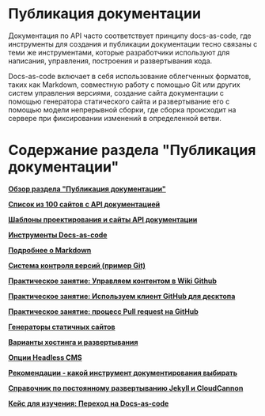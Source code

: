 # Публикация документации

Документация по API часто соответствует принципу docs-as-code, где инструменты для создания и публикации документации тесно связаны с теми же инструментами, которые разработчики используют для написания, управления, построения и развертывания кода.

Docs-as-code включает в себя использование облегченных форматов, таких как Markdown, совместную работу с помощью Git или других систем управления версиями, создание сайта документации с помощью генератора статического сайта и развертывание его с помощью модели непрерывной сборки, где сборка происходит на сервере при фиксировании изменений в определенной ветви.

# Содержание раздела "Публикация документации"

[**Обзор раздела "Публикация документации"**](https://github.com/Starkovden/Documenting_APIs/blob/master/7.%20Publishing%20your%20API%20documentation/7.1.%20Overview%20for%20publishing%20API%20docs.md)

[**Список из 100 сайтов с API документацией**](https://github.com/Starkovden/Documenting_APIs/blob/master/7.%20Publishing%20your%20API%20documentation/7.2.%20List%20of%20100%20API%20doc%20sites.md)

[**Шаблоны проектирования и сайты API документации**](https://github.com/Starkovden/Documenting_APIs/blob/master/7.%20Publishing%20your%20API%20documentation/7.3.%20Design%20patterns%20with%20API%20doc%20sites.md)

[**Инструменты Docs-as-code**](https://github.com/Starkovden/Documenting_APIs/blob/master/7.%20Publishing%20your%20API%20documentation/7.4.%20Doc_as_code%20tools.md)

[**Подробнее о Markdown**](https://github.com/Starkovden/Documenting_APIs/blob/master/7.%20Publishing%20your%20API%20documentation/7.5.%20More%20about%20Markdown.md)

[**Система контроля версий (пример Git)**](https://github.com/Starkovden/Documenting_APIs/blob/master/7.%20Publishing%20your%20API%20documentation/7.6.%20Version%20control%20system%20(such%20as%20Git).md)

[**Практическое занятие: Управляем контентом в Wiki Github**](https://github.com/Starkovden/Documenting_APIs/blob/master/7.%20Publishing%20your%20API%20documentation/7.7.%20Activity%20Manage%20content%20in%20a%20GitHub%20wiki.md)

[**Практическое занятие: Используем клиент GitHub для десктопа**](https://github.com/Starkovden/Documenting_APIs/blob/master/7.%20Publishing%20your%20API%20documentation/7.8.%20Activity%20Use%20the%20GitHub%20Desktop%20client.md)

[**Практическое занятие: процесс Pull request на GitHub**](https://github.com/Starkovden/Documenting_APIs/blob/master/7.%20Publishing%20your%20API%20documentation/7.9.%20Activity%20Pull%20request%20workflows%20through%20GitHub.md)

[**Генераторы статичных сайтов**](https://github.com/Starkovden/Documenting_APIs/blob/master/7.%20Publishing%20your%20API%20documentation/7.10.%20Static%20site%20generators.md)

[**Варианты хостинга и развертывания**](https://github.com/Starkovden/Documenting_APIs/blob/master/7.%20Publishing%20your%20API%20documentation/7.11.%20Hosting%20and%20deployment%20options.md)

[**Опции Headless CMS**](https://github.com/Starkovden/Documenting_APIs/blob/master/7.%20Publishing%20your%20API%20documentation/7.12.%20Headless%20CMS%20options.md)

[**Рекомендации - какой инструмент документирования выбирать**](https://github.com/Starkovden/Documenting_APIs/blob/master/7.%20Publishing%20your%20API%20documentation/7.13.%20Which%20tool%20to%20choose%20for%20API%20docs%20-%20my%20recommendations.md)

[**Справочник по постоянному развертыванию Jekyll и CloudCannon**](https://github.com/Starkovden/Documenting_APIs/blob/master/7.%20Publishing%20your%20API%20documentation/7.14.%20Jekyll%20and%20CloudCannon%20continous%20deployment%20tutorial.md)

[**Кейс для изучения: Переход на Docs-as-code**](https://github.com/Starkovden/Documenting_APIs/blob/master/7.%20Publishing%20your%20API%20documentation/7.15.%20Case%20Study%20Switching%20tools%20to%20docs_as_code.md)
